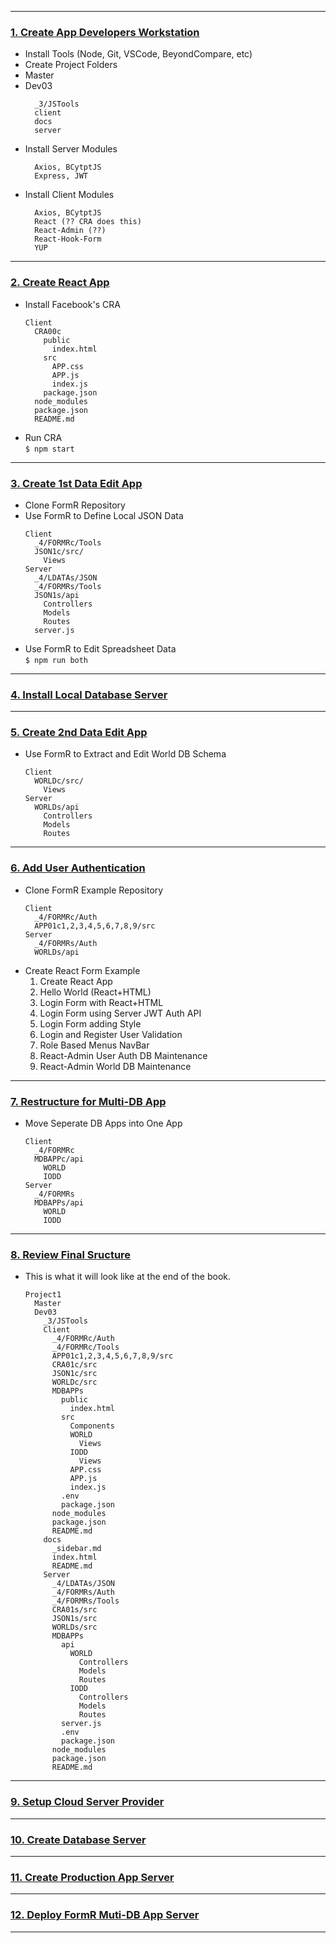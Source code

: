 
-------------------------------------------------------------

### <u> 1. Create App Developers Workstation</u>

  - Install Tools (Node, Git, VSCode, BeyondCompare, etc)
  - Create Project Folders
  - Master
  - Dev03
    ```
      _3/JSTools
      client
      docs
      server
    ```
  - Install Server Modules
    ```
      Axios, BCytptJS
      Express, JWT
    ```
  - Install Client Modules
    ```
      Axios, BCytptJS
      React (?? CRA does this)
      React-Admin (??)
      React-Hook-Form
      YUP
    ```
-------------------------------------------------------------

### <u> 2. Create React App</u>

  - Install Facebook's CRA
    ```
    Client
      CRA00c
        public
          index.html
        src
          APP.css
          APP.js
          index.js
        package.json
      node_modules
      package.json
      README.md
    ```
  - Run CRA     
    `$ npm start`

-------------------------------------------------------------

### <u> 3. Create 1st Data Edit App</u>

  - Clone FormR Repository
  - Use FormR to Define Local JSON Data
    ```
    Client
      _4/FORMRc/Tools
      JSON1c/src/
        Views
    Server
      _4/LDATAs/JSON
      _4/FORMRs/Tools
      JSON1s/api
        Controllers
        Models
        Routes
      server.js
    ```
  - Use FormR to Edit Spreadsheet Data     
    `$ npm run both`

-------------------------------------------------------------

### <u> 4. Install Local Database Server</u>

-------------------------------------------------------------

### <u> 5. Create 2nd Data Edit App</u>

  - Use FormR to Extract and Edit World DB Schema
    ```
    Client
      WORLDc/src/
        Views
    Server
      WORLDs/api
        Controllers
        Models
        Routes
    ```
-------------------------------------------------------------

### <u> 6. Add User Authentication</u>

  - Clone FormR Example Repository
    ```
    Client
      _4/FORMRc/Auth
      APP01c1,2,3,4,5,6,7,8,9/src
    Server
      _4/FORMRs/Auth
      WORLDs/api
    ```
  - Create React Form Example
     1. Create React App
     2. Hello World (React+HTML)
     3. Login Form with React+HTML
     4. Login Form using Server JWT Auth API
     5. Login Form adding Style
     6. Login and Register User Validation
     7. Role Based Menus NavBar
     8. React-Admin User Auth DB Maintenance
     9. React-Admin World DB Maintenance

-------------------------------------------------------------

### <u> 7. Restructure for Multi-DB App</u>

  - Move Seperate DB Apps into One App
    ```
    Client
      _4/FORMRc
      MDBAPPc/api
        WORLD
        IODD
    Server
      _4/FORMRs
      MDBAPPs/api
        WORLD
        IODD
    ```
-------------------------------------------------------------

### <u> 8. Review Final Sructure</u>      
     
  - This is what it will look like at the end of the book.
    ```
    Project1
      Master
      Dev03
        _3/JSTools
        Client
          _4/FORMRc/Auth
          _4/FORMRc/Tools
          APP01c1,2,3,4,5,6,7,8,9/src
          CRA01c/src
          JSON1c/src
          WORLDc/src
          MDBAPPs
            public
              index.html
            src
              Components
              WORLD
                Views
              IODD
                Views
              APP.css
              APP.js
              index.js
            .env
            package.json
          node_modules
          package.json
          README.md
        docs
          _sidebar.md
          index.html
          README.md
        Server
          _4/LDATAs/JSON
          _4/FORMRs/Auth
          _4/FORMRs/Tools
          CRA01s/src
          JSON1s/src
          WORLDs/src
          MDBAPPs
            api
              WORLD
                Controllers
                Models
                Routes
              IODD
                Controllers
                Models
                Routes
            server.js
            .env
            package.json
          node_modules
          package.json
          README.md
    ```   
-------------------------------------------------------------

### <u> 9. Setup Cloud Server Provider</u>

-------------------------------------------------------------

### <u>10. Create Database Server</u>

-------------------------------------------------------------

### <u>11. Create Production App Server</u>

-------------------------------------------------------------

### <u>12. Deploy FormR Muti-DB App Server</u>

-------------------------------------------------------------
